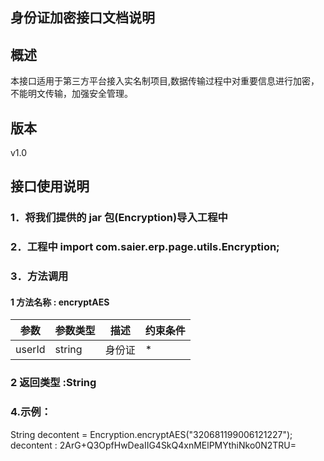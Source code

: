 ## 身份证加密接口文档说明
## 概述 
本接口适用于第三方平台接入实名制项目,数据传输过程中对重要信息进行加密，
不能明文传输，加强安全管理。  
	
## 版本
v1.0
## 接口使用说明 
### 1．将我们提供的 jar 包(Encryption)导入工程中 
### 2．工程中 import com.saier.erp.page.utils.Encryption; 
### 3．方法调用 

#### 1 方法名称 : encryptAES
参数 | 参数类型 | 描述|约束条件  
 ----|------|------ |------     
 userId | string| 身份证 |*
### 2 返回类型 :String
### 4.示例：
  String decontent = Encryption.encryptAES("320681199006121227");    
decontent  : 2ArG+Q3OpfHwDeaIIG4SkQ4xnMElPMYthiNko0N2TRU= 
 
